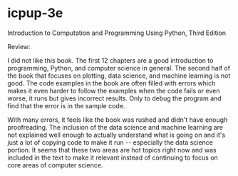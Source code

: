 # icpup-3e
Introduction to Computation and Programming Using Python, Third Edition

Review:

I did not like this book. The first 12 chapters are a good introduction to 
programming, Python, and computer science in general. The second half of the 
book that focuses on plotting, data science, and machine learning is not good.
The code examples in the book are often filled with errors which makes it even
harder to follow the examples when the code fails or even worse, it runs but
gives incorrect results. Only to debug the program and find that the error is 
in the sample code.

With many errors, it feels like the book was rushed and didn't have enough
proofreading. The inclusion of the data science and machine learning are not
explained well enough to actually understand what is going on and it's just
a lot of copying code to make it run -- especially the data science portion.
It seems that these two areas are hot topics right now and was included in
the text to make it relevant instead of continuing to focus on core areas of
computer science.
